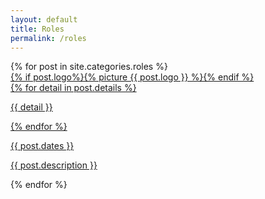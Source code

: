 ```yaml
---
layout: default
title: Roles
permalink: /roles
---
```


<article class="roles main-content">
  {% for post in site.categories.roles %}
  <a href="{{ post.url }}" class="role row">
    <div class="col-md-3 col-sm-6 col-xs-12">
      <div class="role__logo">
        {% if post.logo%}{% picture {{ post.logo }} %}{% endif %}
      </div>
    </div>
    <div class="role__info col-md-3 col-sm-6 col-xs-12">
    {% for detail in post.details %}
      <p>{{ detail }}</p>
    {% endfor %}
      <p>{{ post.dates }}</p>
    </div>
    <div class="role__summary col-md-6">
      <p>{{ post.description }} <span class="role__link"></span></p>
    </div>
  </a>
  {% endfor %}
</article>